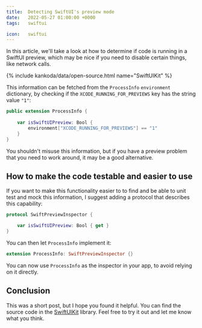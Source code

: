 ```yaml
---
title:  Detecting SwiftUI's preview mode
date:   2022-05-27 01:00:00 +0000
tags:   swiftui

icon:   swiftui
---
```


In this article, we'll take a look at how to determine if code is running in a SwiftUI preview, which may be nice if you need to disable certain things, like network calls.

{% include kankoda/data/open-source.html name="SwiftUIKit" %}

This information can be fetched from the `ProcessInfo` `environment` dictionary, by checking if the `XCODE_RUNNING_FOR_PREVIEWS` key has the string value `"1"`:

```swift
public extension ProcessInfo {
    
    var isSwiftUIPreview: Bool {
        environment["XCODE_RUNNING_FOR_PREVIEWS"] == "1"
    }
}
```

You shouldn't misuse this information, but if you have a preview problem that you need to work around, it may be a good alternative.


## How to make the code testable and easier to use

If you want to make this functionality easier to to find and be able to unit test and mock this information, I suggest adding a protocol that describes this capability:

```swift
protocol SwiftPreviewInspector {

    var isSwiftUIPreview: Bool { get }
}
```

You can then let `ProcessInfo` implement it:

```swift
extension ProcessInfo: SwiftPreviewInspector {}
```

You can now use `ProcessInfo` as the inspector in your app, to avoid relying on it directly.

## Conclusion

This was a short post, but I hope you found it helpful. You can find the source code in the [SwiftUIKit]({{project.url}}) library. Feel free to try it out and let me know what you think.